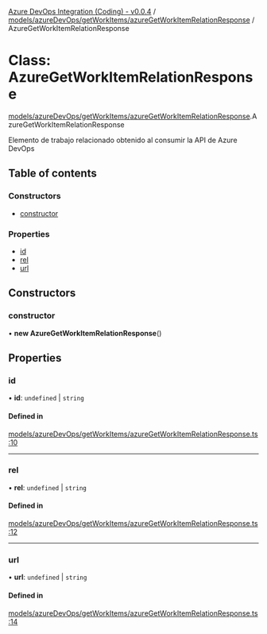 [Azure DevOps Integration (Coding) - v0.0.4](../README.md) / [models/azureDevOps/getWorkItems/azureGetWorkItemRelationResponse](../modules/models_azureDevOps_getWorkItems_azureGetWorkItemRelationResponse.md) / AzureGetWorkItemRelationResponse

# Class: AzureGetWorkItemRelationResponse

[models/azureDevOps/getWorkItems/azureGetWorkItemRelationResponse](../modules/models_azureDevOps_getWorkItems_azureGetWorkItemRelationResponse.md).AzureGetWorkItemRelationResponse

Elemento de trabajo relacionado obtenido al consumir la API de Azure DevOps

## Table of contents

### Constructors

- [constructor](models_azureDevOps_getWorkItems_azureGetWorkItemRelationResponse.AzureGetWorkItemRelationResponse.md#constructor)

### Properties

- [id](models_azureDevOps_getWorkItems_azureGetWorkItemRelationResponse.AzureGetWorkItemRelationResponse.md#id)
- [rel](models_azureDevOps_getWorkItems_azureGetWorkItemRelationResponse.AzureGetWorkItemRelationResponse.md#rel)
- [url](models_azureDevOps_getWorkItems_azureGetWorkItemRelationResponse.AzureGetWorkItemRelationResponse.md#url)

## Constructors

### constructor

• **new AzureGetWorkItemRelationResponse**()

## Properties

### id

• **id**: `undefined` \| `string`

#### Defined in

[models/azureDevOps/getWorkItems/azureGetWorkItemRelationResponse.ts:10](https://github.com/jeysgar1/azure-devops-api-kms/blob/65a7ab4/src/models/azureDevOps/getWorkItems/azureGetWorkItemRelationResponse.ts#L10)

___

### rel

• **rel**: `undefined` \| `string`

#### Defined in

[models/azureDevOps/getWorkItems/azureGetWorkItemRelationResponse.ts:12](https://github.com/jeysgar1/azure-devops-api-kms/blob/65a7ab4/src/models/azureDevOps/getWorkItems/azureGetWorkItemRelationResponse.ts#L12)

___

### url

• **url**: `undefined` \| `string`

#### Defined in

[models/azureDevOps/getWorkItems/azureGetWorkItemRelationResponse.ts:14](https://github.com/jeysgar1/azure-devops-api-kms/blob/65a7ab4/src/models/azureDevOps/getWorkItems/azureGetWorkItemRelationResponse.ts#L14)
